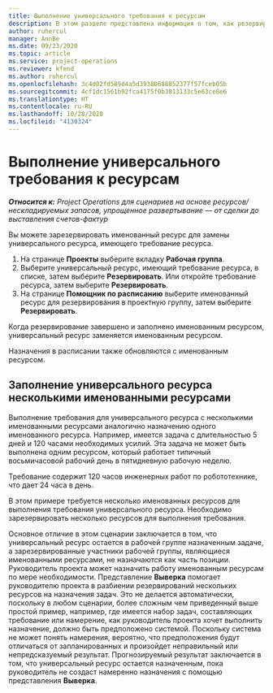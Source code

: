 ```yaml
---
title: Выполнение универсального требования к ресурсам
description: В этом разделе представлена информация о том, как резервировать именованные ресурсы для требования универсального ресурса.
author: ruhercul
manager: AnnBe
ms.date: 09/23/2020
ms.topic: article
ms.service: project-operations
ms.reviewer: kfend
ms.author: ruhercul
ms.openlocfilehash: 3c4d02fd589d4a5d39380688852377f57fceb05b
ms.sourcegitcommit: 4cf1dc1561b92fca4175f0b3813133c5e63ce8e6
ms.translationtype: HT
ms.contentlocale: ru-RU
ms.lasthandoff: 10/28/2020
ms.locfileid: "4130324"
---
```

# <a name="generic-resource-requirement-fulfillment"></a>Выполнение универсального требования к ресурсам

_**Относится к:** Project Operations для сценариев на основе ресурсов/нескладируемых запасов, упрощенное развертывание — от сделки до выставления счетов-фактур_

Вы можете зарезервировать именованный ресурс для замены универсального ресурса, имеющего требование ресурса.

1. На странице **Проекты** выберите вкладку **Рабочая группа**.
2. Выберите универсальный ресурс, имеющий требование ресурса, в списке, затем выберите **Резервировать**. Или откройте требование ресурса, затем выберите **Резервировать**.
3. На странице **Помощник по расписанию** выберите именованный ресурс для резервирования в проектную группу, затем выберите **Резервировать**.

Когда резервирование завершено и заполнено именованным ресурсом, универсальный ресурс заменяется именованным ресурсом.

Назначения в расписании также обновляются с именованным ресурсом.

## <a name="fulfill-a-generic-resource-with-multiple-named-resources"></a>Заполнение универсального ресурса несколькими именованными ресурсами
Выполнение требования для универсального ресурса с несколькими именованными ресурсами аналогично назначению одного именованного ресурса. Например, имеется задача с длительностью 5 дней и 120 часами необходимых усилий. Эта задача не может быть выполнена одним ресурсом, который работает типичный восьмичасовой рабочий день в пятидневную рабочую неделю. 

Требование содержит 120 часов инженерных работ по робототехнике, что дает 24 часа в день.

В этом примере требуется несколько именованных ресурсов для выполнения требования универсального ресурса. Необходимо зарезервировать несколько ресурсов для выполнения требования.

Основное отличие в этом сценарии заключается в том, что универсальный ресурс остается в рабочей группе назначенным задаче, а зарезервированные участники рабочей группы, являющиеся именованными ресурсами, не назначаются как часть позиции. Руководитель проекта может назначить работу именованным ресурсам по мере необходимости. Представление **Выверка** помогает руководителю проекта в разбиении резервирований нескольких ресурсов на назначения задач. Это не делается автоматически, поскольку в любом сценарии, более сложным чем приведенный выше простой пример, например, где имеется набор задач, составляющих требование или намерение, как руководитель проекта хочет выполнить назначение, должно быть предположено системой. Поскольку система не может понять намерения, вероятно, что предположения будут отличаться от запланированных и произойдет неправильный или непредсказуемый результат. Прогнозируемый результат заключается в том, что универсальный ресурс остается назначенным, пока руководитель не создаст намеренно назначения с помощью представления **Выверка**.


